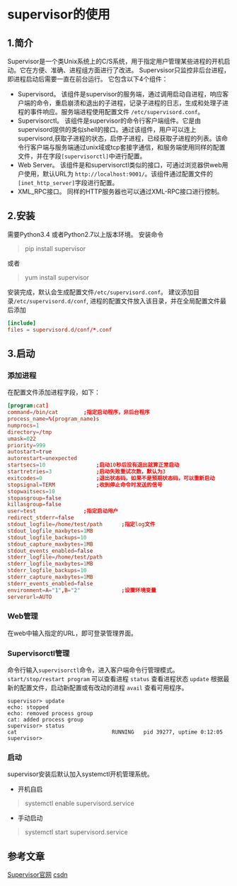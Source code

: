 
# supervisor的使用 

## 1.简介
Supervisor是一个类Unix系统上的C/S系统，用于指定用户管理某些进程的开机启动。它在方便、准确、进程组方面进行了改进。
Supervsisor只监控非后台进程，即进程启动后需要一直在前台运行。
它包含以下4个组件：
* Supervisord。 该组件是supervisor的服务端，通过调用启动自进程，响应客户端的命令，重启崩溃和退出的子进程，记录子进程的日志，生成和处理子进程的事件响应。服务端进程使用配置文件 `/etc/supervisord.conf`。
* Supervisorctl。 该组件是supervisor的命令行客户端组件。它是由supervisord提供的类似shell的接口。通过该组件，用户可以连上supervisord,获取子进程的状态，启停子进程，已经获取子进程的列表。该命令行客户端与服务端通过unix域或tcp套接字通信，和服务端使用同样的配置文件，并在字段`[supervisorctl]`中进行配置。
* Web Server。 该组件是和supervisorctl类似的接口，可通过浏览器供web用户使用，默认URL为 `http://localhost:9001/`。该组件通过配置文件的`[inet_http_server]`字段进行配置。
* XML_RPC接口。 同样的HTTP服务器也可以通过XML-RPC接口进行控制。

## 2.安装
需要Python3.4 或者Python2.7以上版本环境。
安装命令
> pip install supervisor

或者
> yum install supervisor

安装完成，默认会生成配置文件`/etc/supervisord.conf`。
建议添加目录`/etc/supervisord.d/conf`, 进程的配置文件放入该目录，并在全局配置文件最后添加
```conf
[include]
files = supervisord.d/conf/*.conf
```

## 3.启动


### 添加进程
在配置文件添加进程字段，如下：
```conf
[program:cat]
command=/bin/cat		;指定启动程序，非后台程序
process_name=%(program_name)s
numprocs=1
directory=/tmp
umask=022
priority=999
autostart=true
autorestart=unexpected
startsecs=10				;启动10秒后没有退出就算正常启动
startretries=3				;启动失败重试次数，默认为3
exitcodes=0					;退出状态码，如果不是预期状态码，可以重新启动
stopsignal=TERM				;收到停止命令时发送的信号
stopwaitsecs=10
stopasgroup=false
killasgroup=false
user=test				;指定启动用户
redirect_stderr=false
stdout_logfile=/home/test/path		;指定log文件
stdout_logfile_maxbytes=1MB
stdout_logfile_backups=10
stdout_capture_maxbytes=1MB
stdout_events_enabled=false
stderr_logfile=/home/test/path
stderr_logfile_maxbytes=1MB
stderr_logfile_backups=10
stderr_capture_maxbytes=1MB
stderr_events_enabled=false
environment=A="1",B="2"				;设置环境变量
serverurl=AUTO
```

### Web管理
在web中输入指定的URL，即可登录管理界面。

### Supervisorctl管理
命令行输入`supervisorctl`命令，进入客户端命令行管理模式。
`start/stop/restart program`
可以查看进程
`status`
查看进程状态
`update`
根据最新的配置文件，启动新配置或有改动的进程
`avail`
查看可用程序。


```
supervisor> update
echo: stopped
echo: removed process group
cat: added process group
supervisor> status
cat                              RUNNING   pid 39277, uptime 0:12:05
supervisor> 
```
 
### 启动
supervisor安装后默认加入systemctl开机管理系统。
* 开机自启
>systemctl enable supervisord.service
* 手动启动
>systemctl start supervisord.service


## 参考文章
[Supervisor官网](http://supervisord.org/introduction.html#overview)
[csdn](https://blog.csdn.net/huwh_/article/details/80497790)